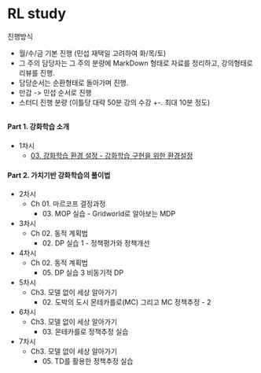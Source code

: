 # RL study

진행방식
- 월/수/금 기본 진행 (민섭 재택일 고려하여 화/목/토)
- 그 주의 담당자는 그 주의 분량에 MarkDown 형태로 자료를 정리하고, 강의형태로 리뷰를 진행.
- 담당순서는 순환형태로 돌아가며 진행.
- 만갑 -> 민섭 순서로 진행
- 스터디 진행 분량 (이틀당 대략 50분 강의 수강 +-. 최대 10분 정도)

## 
#### Part 1. 강화학습 소개
- 1차시
  - [03\. 강화학습 환경 설정 - 강화학습 구현을 위한 환경설정](https://github.com/black-subb/study_Reinforcement_learning/issues/1#issue-1121989354)
#### Part 2. 가치기반 강화학습의 풀이법
- 2차시
  - Ch 01. 마르코프 결정과정
    - 03\. MOP 실습 - Gridworld로 알아보는 MDP
- 3차시
  - Ch 02. 동적 계획법
    - 02\. DP 실습 1 - 정책평가와 정책개선
- 4차시
  - Ch 02. 동적 계획법
    - 05\. DP 실습 3 비동기적 DP
- 5차시
  - Ch3. 모델 없이 세상 알아가기
    - 02\. 도박의 도시 몬테카를로(MC) 그리고 MC 정책추정 - 2
- 6차시
  - Ch3. 모델 없이 세상 알아가기
    - 03\. 몬테카를로 정책추정 실습
- 7차시
  - Ch3. 모델 없이 세상 알아가기
    - 05\. TD를 활용한 정책추정 실습

